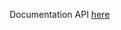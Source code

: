 Documentation API <a href="https://documenter.getpostman.com/view/30884670/2sA3Qv9X1A" target="_blank">here</a>
